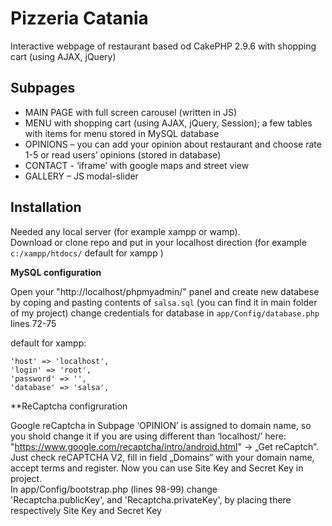 # Pizzeria Catania

Interactive webpage of restaurant based od CakePHP 2.9.6
with shopping cart (using AJAX, jQuery)

## Subpages

*	MAIN PAGE with full screen carousel (written in JS)
*	MENU with shopping cart (using AJAX, jQuery, Session); a few tables with items for menu stored in MySQL database
*	OPINIONS – you can add your opinion about restaurant and choose rate 1-5 or read users’ opinions (stored in database)
*	CONTACT -  ‘iframe’ with  google maps and street view
*	GALLERY – JS modal-slider

## Installation


Needed any local server (for example xampp or wamp).  
Download or clone repo and put in your localhost direction 
(for example `c:/xampp/htdocs/` default for xampp )


**MySQL configuration**   

Open your "http://localhost/phpmyadmin/" panel and create new databese by coping and pasting contents of `salsa.sql` (you can find it in main folder of my project)
change credentials for database in ```app/Config/database.php``` lines 72-75

default for xampp: 
```
'host' => 'localhost',
'login' => 'root',
'password' => '',
'database' => 'salsa',
```

**ReCaptcha configruration

Google reCaptcha in Subpage ‘OPINION’ is assigned to domain name, so you shold change it if you are using different than ‘localhost/’ here: 
"https://www.google.com/recaptcha/intro/android.html" -> „Get reCaptch”.  
Just check reCAPTCHA V2, fill in field „Domains”  with your domain name, accept terms and register.
Now you can use Site Key and Secret Key in project.  
In app/Config/bootstrap.php (lines 98-99) change  
'Recaptcha.publicKey', and 'Recaptcha.privateKey', by placing there respectively Site Key and Secret Key
